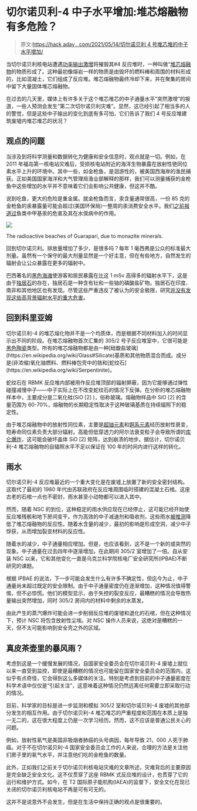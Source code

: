 # 切尔诺贝利-4 中子水平增加:堆芯熔融物有多危险？

> 原文:[https://hack aday . com/2021/05/14/切尔诺贝利 4 号堆芯堆的中子水平增加/](https://hackaday.com/2021/05/14/increased-neutron-levels-at-chernobyl-4-how-dangerous-is-corium/)

当切尔诺贝利核电站遭遇[功率输出激增](https://www.nrc.gov/reading-rm/doc-collections/fact-sheets/chernobyl-bg.html)将摧毁其#4 反应堆时，一种叫做“[堆芯熔融物](https://en.wikipedia.org/wiki/Corium_(nuclear_reactor))的物质形成了。这种最初像熔岩一样的物质是由毁坏的燃料棒和周围的材料形成的，比如混凝土，它们组成了反应堆。堆芯熔融物最终冷却下来，并在聚集的房间中留下大量固体堆芯熔融物。

在过去的几天里，媒体上有许多关于这个堆芯堆芯的中子通量水平“突然激增”的报道，一些人预测会发生“第二次切尔诺贝利灾难”。显然，这已经引起了相当多的人的警觉，但是这些中子输出的变化到底有多可怕，它们告诉了我们 4 号反应堆建筑废墟内堆芯堆芯的状况？

## 观点的问题

当涉及到将科学测量和数据转化为健康和安全信息时，观点就是一切。例如，在 2011 年福岛第一核电站灾难后，受损核电站附近的海洋生物暴露在放射性铯同位素水平上升的环境中。其中一些，如金枪鱼，是洄游性的，被美国西海岸的渔民捕获。正如美国国家海洋和大气管理局渔业部解释的那样，我们可以测量捕获的金枪鱼中这些增加的水平并不意味着它们会影响公共健康，但这并不酷。

说到吃鱼，更大的危险是重金属。就金枪鱼而言，汞含量通常很高，一份 85 克的金枪鱼的汞暴露量可能会超过(美国环保局)一整周的汞消费安全水平。我们[之前报道过](https://hackaday.com/2019/12/11/the-story-of-the-quickening-mercurial-metal/)鱼类中甲基汞的危害及其在水俣病中的作用。

[![](../Images/061ceda5045a0744e5b099dba5136b80.png)](https://hackaday.com/wp-content/uploads/2021/05/Guarapari_skyline.jpg)

The radioactive beaches of Guarapari, due to monazite minerals.

回到切尔诺贝利。排放量增加了多少，是很多吗？每年 1 毫西弗是公众的标准最大剂量。虽然有一个保守的最大剂量显然是一个好主意，但在有些地方，自然发生的辐射会让公众暴露在更多的辐射中。

巴西著名的[黑色海滩](https://en.wikipedia.org/wiki/Guarapari)使游客和居民暴露在比这 1 mSv 高得多的辐射水平下，这是由于[独居石](https://en.wikipedia.org/wiki/Monazite)的存在，独居石是一种含有钍和一些铀的磷酸盐矿物。独居石在印度、南非和其他地区也有发现。尽管这些严重违反了被认为的安全极限，研究[并没有发现这些高背景辐射水平的重大危害](https://www.ncbi.nlm.nih.gov/pmc/articles/PMC4674188/)。

## 回到科里亚姆

切尔诺贝利-4 的堆芯熔化物并不是一个均质体，而是根据不同材料加入的时间显示出不同的阶段。在堆芯熔融物首次汇集的 305/2 号子反应堆室中，它很可能是[黑色陶瓷](https://en.wikipedia.org/wiki/Corium_(nuclear_reactor)#Chernobyl_accident)类型。所有的堆芯熔融物都是由一种[硅酸盐玻璃](https://en.wikipedia.org/wiki/Glass#Silicate)基质和其他物质混合而成。成分是(非浓缩)氧化铀燃料、燃料棒包壳中的锆和[蛇纹石](https://en.wikipedia.org/wiki/Serpentinite)。

蛇纹石在 RBMK 反应堆内部被用作反应堆顶部的辐射屏蔽，因为它能够通过弹性碰撞减慢中子——中子实际上在不改变蛇纹石的情况下反弹。在分析的堆芯熔融物样本中，主要成分是二氧化硅(SiO [2] )，俗称玻璃。熔融物样品中 SiO [2] 的含量范围为 60-70%，熔融物的长期稳定性取决于这种玻璃基质在持续辐照下的稳定性。

由于堆芯熔融物中的放射性同位素，主要是[超铀元素](https://en.wikipedia.org/wiki/Transuranium_element)和[锕系元素](https://en.wikipedia.org/wiki/Actinide)经历放射性衰变，短寿命同位素负责大部分辐射。高能但低穿透力的阿尔法衰变粒子会导致所谓的[库仑爆炸](https://en.wikipedia.org/wiki/Coulomb_explosion)，这可能会破坏晶体 SiO [2] 矩阵，达到崩溃的地步。据估计，切尔诺贝利-4 堆芯熔融物的自辐照水平不足以保证在 100 年的时间内进行这样的转化。

## 雨水

切尔诺贝利-4 反应堆最近的一个重大变化是在废墟上放置了新的安全密封结构。这取代了最初的 1980 年代由苏联政府在反应堆周围临时搭建的混凝土石棺。这座古老的石棺一点也不密封，雨水甚至小动物都可以进入其中。

然而，随着 NSC 的到位，这种稳定的雨水供应现在已经停止，这可能已经开始使反应堆残骸和地下房间变干。作为高效的中子减速剂和吸收剂，这些雨水[被推测](https://www.neimagazine.com/news/newsfission-reactions-increasing-at-damaged-chernobyl-npp-8742114)降低了堆芯熔融物的反应性。随着水含量的减少，最初的影响是形成空洞，减少中子俘获，从而增加裂变材料的反应性。

随着水的减少，中子通量相应增加。但是，也应该看到，这不是一个新的或突然的现象。中子通量在过去四年中逐渐增加，在此期间 305/2 室增加了一倍。自从安装 NSC 以来，它和其他变化一直是乌克兰科学院核电厂安全研究所(IPBAE)不断研究的课题。

根据 IPBAE 的说法，下一步可能会发生什么有许多不确定性，但迄今为止，中子通量尚未超过既定的安全限制。由于中子通量密度仍在逐渐增加，这种情况值得警惕，但不必惊慌。他们的模型显示，由于失控的裂变反应，最糟糕的情况会导致热量输出突然增加，同时 305/2 房间内的材料中剩余的水蒸发。

由此产生的蒸汽爆炸可能会进一步削弱反应堆的废墟和退化的石棺，但在这种情况下，预计 NSC 将包含放射性尘埃。对 NSC 操作人员来说，这绝对是糟糕的一天，但不太可能影响到安全壳之外的区域。

## 真皮茶壶里的暴风雨？

考虑到这是一个缓慢发展的情况，自国家安全委员会在切尔诺贝利-4 废墟上就位以来一直受到监控，即使是最糟糕的情况也可能留在国家安全委员会的范围内，这似乎有点奇怪，它会得到这么多媒体的关注。特别是考虑到目前的中子通量密度在科学术语中仅仅是“引起关注”，这意味着这种情况仍然远离任何需要立即采取行动的情况。

目前，科学家的目标是进一步监测和模拟 305/2 室和切尔诺贝利-4 废墟的其他部分发生的相互作用。由于切尔诺贝利-4 堆芯堆芯的严重程度和范围在本质上是独一无二的，这在很大程度上仍是一次学习经历。然而，这不应该是普通公民关心的问题。

例如，放射性氡气是美国非吸烟者肺癌的头号病因，每年导致 21，000 人死于肺癌。对于不在切尔诺贝利-4 国家安全委员会工作的人来说，合理的方法是关注他们房子里的氡气水平，并注意他们吃的金枪鱼的数量。

此外，正如我们之前关于切尔诺贝利核电站灾难的文章所述，灾难背后的主要原因是完全缺乏安全文化。这不仅贯穿了这座 RBMK 式反应堆的设计，也贯穿了它的运行和维护方式。如今，在 T2 国际原子能机构(IAEA)的监督下，安全文化在现已关闭的切尔诺贝利核电站不再是可有可无的。

这并不是说意外不会发生，但是在生活中保持正确的观点是很重要的。